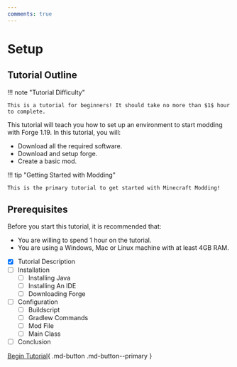 ```yaml
---
comments: true
---
```


# Setup
## Tutorial Outline
!!! note "Tutorial Difficulty"

    This is a tutorial for beginners! It should take no more than $1$ hour to complete. 

This tutorial will teach you how to set up an environment to start modding with Forge 1.19. In this tutorial, you will:

- Download all the required software.
- Download and setup forge.
- Create a basic mod.

!!! tip "Getting Started with Modding"

    This is the primary tutorial to get started with Minecraft Modding!

## Prerequisites

Before you start this tutorial, it is recommended that:

- You are willing to spend 1 hour on the tutorial.
- You are using a Windows, Mac or Linux machine with at least 4GB RAM.

- [x] Tutorial Description
- [ ] Installation
    * [ ] Installing Java
    * [ ] Installing An IDE
    * [ ] Downloading Forge
- [ ] Configuration
    * [ ] Buildscript
    * [ ] Gradlew Commands
    * [ ] Mod File
    * [ ] Main Class
- [ ] Conclusion

[Begin Tutorial](installation/java){ .md-button .md-button--primary }